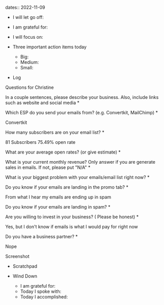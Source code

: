 dates:: 2022-11-09

- I will let go off:
- I am grateful for:
- I will focus on:

- Three important action items today
	- Big:
	- Medium:
	- Small:

- Log

Questions for Christine

In a couple sentences, please describe your business. Also, include links such as website and social media *



Which ESP do you send your emails from? (e.g. Convertkit, MailChimp) *

Convertkit

How many subscribers are on your email list? *

81 Subscribers
75.49% open rate


What are your average open rates? (or give estimate) *

What is your current monthly revenue? Only answer if you are generate sales in emails. If not, please put "N/A" *

What is your biggest problem with your emails/email list right now? *

Do you know if your emails are landing in the promo tab? *

From what I hear my emails are ending up in spam

Do you know if your emails are landing in spam? *

Are you willing to invest in your business? ( Please be honest) *

Yes, but I don't know if emails is what I would pay for right now

Do you have a business partner? *

Nope

Screenshot

- Scratchpad

- Wind Down
	- I am grateful for:
	- Today I spoke with:
	- Today I accomplished: